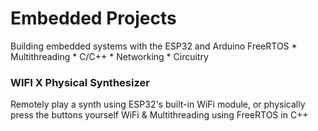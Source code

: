 # Embedded Projects
Building embedded systems with the ESP32 and Arduino
FreeRTOS * Multithreading * C/C++ * Networking * Circuitry

### WIFI X Physical Synthesizer
Remotely play a synth using ESP32's built-in WiFi module, or physically press the buttons yourself
WiFi & Multithreading using FreeRTOS in C++
